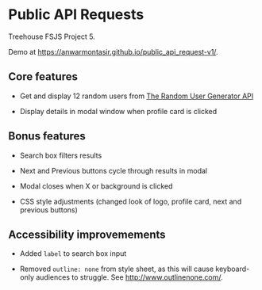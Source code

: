 # Public API Requests

Treehouse FSJS Project 5.

Demo at https://anwarmontasir.github.io/public_api_request-v1/.

## Core features

* Get and display 12 random users from [The Random User Generator API](https://randomuser.me/)

* Display details in modal window when profile card is clicked

## Bonus features

* Search box filters results

* Next and Previous buttons cycle through results in modal

* Modal closes when X or background is clicked

* CSS style adjustments (changed look of logo, profile card, next and previous buttons)

## Accessibility improvemements

* Added `label` to search box input

* Removed `outline: none` from style sheet, as this will cause keyboard-only audiences to struggle. See http://www.outlinenone.com/.